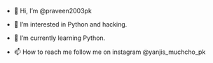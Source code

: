 - 👋 Hi, I’m @praveen2003pk
- 👀 I’m interested in Python and hacking.
- 🌱 I’m currently learning Python.

- 📫 How to reach me
follow me on instagram @yanjis_muchcho_pk

<!---
praveen2003pk/praveen2003pk is a ✨ special ✨ repository because its `README.md` (this file) appears on your GitHub profile.
You can click the Preview link to take a look at your changes.
--->
